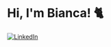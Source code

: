 # Hi, I'm Bianca! 🐈

[![LinkedIn](https://img.shields.io/twitter/url?label=LinkedIn&logo=LinkedIn&style=social&url=https%3A%2F%2Flinkedin.com%2Fin%2Fbiancasev)](https://linkedin.com/in/biancasev)
